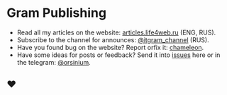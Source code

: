 # Gram Publishing

+ Read all my articles on the website: [articles.life4web.ru](http://articles.life4web.ru) (ENG, RUS).
+ Subscribe to the channel for announces: [@itgram_channel](https://t.me/itgram_channel) (RUS).
+ Have you found bug on the website? Report orfix it: [chameleon](https://github.com/orsinium/chameleon).
+ Have some ideas for posts or feedback? Send it into [issues](https://github.com/orsinium/notes/issues) here or in the telegram: [@orsinium](https://t.me/orsinium).

## :heart:
